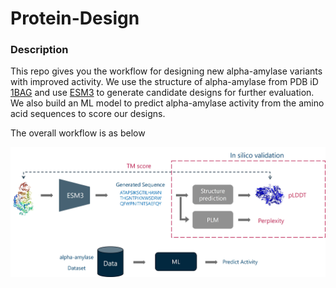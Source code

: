 # Protein-Design

### Description

This repo gives you the workflow for designing new alpha-amylase variants with improved activity.
We use the structure of alpha-amylase from PDB iD [1BAG](https://www.rcsb.org/structure/1BAG) and 
use [ESM3](https://github.com/evolutionaryscale/esm) to generate candidate designs for further evaluation.
We also build an ML model to predict alpha-amylase activity from the amino acid sequences to score our designs.

The overall workflow is as below
<p align="center">
<img src="Data/figs/workflow.jpg" />
</p>

